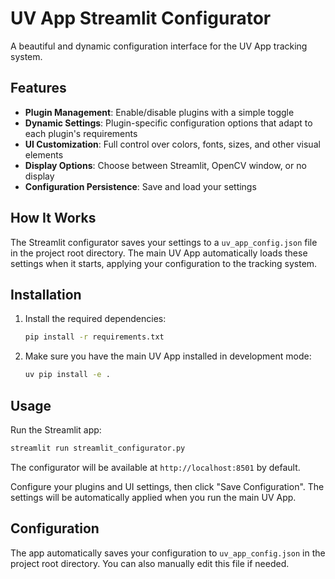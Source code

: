 # UV App Streamlit Configurator

A beautiful and dynamic configuration interface for the UV App tracking system.

## Features

- **Plugin Management**: Enable/disable plugins with a simple toggle
- **Dynamic Settings**: Plugin-specific configuration options that adapt to each plugin's requirements
- **UI Customization**: Full control over colors, fonts, sizes, and other visual elements
- **Display Options**: Choose between Streamlit, OpenCV window, or no display
- **Configuration Persistence**: Save and load your settings

## How It Works

The Streamlit configurator saves your settings to a `uv_app_config.json` file in the project root directory. The main UV App automatically loads these settings when it starts, applying your configuration to the tracking system.

## Installation

1. Install the required dependencies:
   ```bash
   pip install -r requirements.txt
   ```

2. Make sure you have the main UV App installed in development mode:
   ```bash
   uv pip install -e .
   ```

## Usage

Run the Streamlit app:
```bash
streamlit run streamlit_configurator.py
```

The configurator will be available at `http://localhost:8501` by default.

Configure your plugins and UI settings, then click "Save Configuration". The settings will be automatically applied when you run the main UV App.

## Configuration

The app automatically saves your configuration to `uv_app_config.json` in the project root directory. You can also manually edit this file if needed.